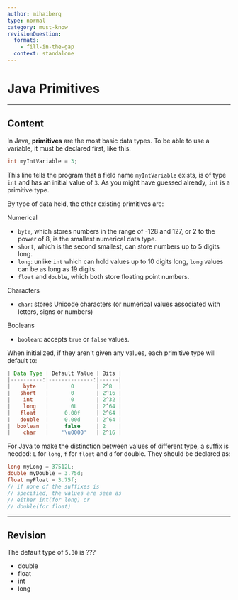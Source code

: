 ```yaml
---
author: mihaiberq
type: normal
category: must-know
revisionQuestion:
  formats:
    - fill-in-the-gap
  context: standalone
---
```


# Java Primitives


---

## Content

In Java, **primitives** are the most basic data types. To be able to use a variable, it must be declared first, like this:

```java
int myIntVariable = 3;
```

This line tells the program that a field name `myIntVariable` exists, is of type `int` and has an initial value of `3`. As you might have guessed already, `int` is a primitive type.

By type of data held, the other existing primitives are:

Numerical

- `byte`, which stores numbers in the range of -128 and 127, or 2 to the power of 8, is the smallest numerical data type.
- `short`, which is the second smallest, can store numbers up to 5 digits long.
- `long`: unlike `int` which can hold values up to 10 digits long, `long` values can be as long as 19 digits.
- `float` and `double`, which both store floating point numbers.

Characters

- `char`: stores Unicode characters (or numerical values associated with letters, signs or numbers)

Booleans

- `boolean`: accepts `true` or `false` values.

When initialized, if they aren't given any values, each primitive type will default to:

```java
| Data Type | Default Value | Bits |
|----------:|--------------:|------|
|    byte   |       0       | 2^8  |
|   short   |       0       | 2^16 |
|    int    |       0       | 2^32 |
|    long   |       0L      | 2^64 |
|   float   |     0.00f     | 2^64 |
|   double  |     0.00d     | 2^64 |
|  boolean  |     false     | 2    |
|    char   |    '\u0000'   | 2^16 |
```

For Java to make the distinction between values of different type, a suffix is needed: `L` for `long`, `f` for `float` and `d` for double. They should be declared as:

```java
long myLong = 37512L;
double myDouble = 3.75d;
float myFloat = 3.75f;
// if none of the suffixes is
// specified, the values are seen as
// either int(for long) or
// double(for float)
```


---

## Revision

The default type of `5.30` is ???

- double
- float
- int
- long
